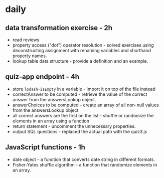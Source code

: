 # daily

## data transformation exercise - 2h
* read reviews
* property access ("dot") operator resolution - solved exercises using deconstructing assignment with renaming variables and shorthand property names.
* lookup table data structure - provide a definition and an example.

## quiz-app endpoint - 4h
* store `lodash-isEmpty` in a variable - import it on top of the file instead
* correctAnswer to be computed -  retrieve the value of the correct answer from the answersLookup object.
* answerChoices to be computed - create an array of all non-null values from the answersLookup object
* all correct answers are the first on the list - shuffle or randomize the elements in an array using a function
* return statement - uncomment the unnecessary properties.
* output SQL questions - replaced the actual path with the quiz3.js

## JavaScript functions - 1h
* date object - a function that converts date string in different formats.
* Fisher-Yates shuffle algorithm  - a function that randomize elements in an array.